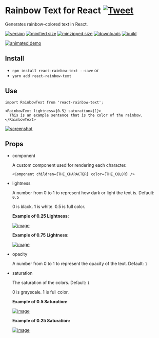 # Rainbow Text for React [![Tweet](https://img.shields.io/twitter/url/http/shields.io.svg?style=social)](https://twitter.com/intent/tweet?text=Beautifully%20rainbowify%20your%20text%20with%20the%20<RainbowText>%20React%20component.%20pic.twitter.com/9MUUjbb0n8&url=https://github.com/CharlesStover/react-rainbow-text&via=CharlesStover&hashtags=react,reactjs,javascript,webdev,webdeveloper,webdevelopment)

Generates rainbow-colored text in React.

[![version](https://img.shields.io/npm/v/react-rainbow-text.svg)](https://www.npmjs.com/package/react-rainbow-text)
[![minified size](https://img.shields.io/bundlephobia/min/react-rainbow-text.svg)](https://www.npmjs.com/package/react-rainbow-text)
[![minzipped size](https://img.shields.io/bundlephobia/minzip/react-rainbow-text.svg)](https://www.npmjs.com/package/react-rainbow-text)
[![downloads](https://img.shields.io/npm/dt/react-rainbow-text.svg)](https://www.npmjs.com/package/react-rainbow-text)
[![build](https://travis-ci.com/CharlesStover/react-rainbow-text.svg)](https://travis-ci.com/CharlesStover/react-rainbow-text/)

[![animated demo](https://user-images.githubusercontent.com/343837/43996739-f59a8678-9d8e-11e8-80c3-8ebc115b144f.gif)](https://charlesstover.github.io/rainbow-text/)

## Install

* `npm install react-rainbow-text --save` or
* `yarn add react-rainbow-text`

## Use

```JS
import RainbowText from 'react-rainbow-text';

<RainbowText lightness={0.5} saturation={1}>
  This is an example sentence that is the color of the rainbow.
</RainbowText>
```
[![screenshot](https://user-images.githubusercontent.com/343837/43996746-290d6ec6-9d8f-11e8-83ef-ba1edbaad6d2.png)](https://charlesstover.github.io/rainbow-text/)

## Props

* component

  A custom component used for rendering each character.

  `<Component children={THE_CHARACTER} color={THE_COLOR} />`

* lightness

  A number from 0 to 1 to represent how dark or light the text is. Default: `0.5`

  0 is black.
  1 is white.
  0.5 is full color.
  
  **Example of 0.25 Lightness:**

  [![image](https://user-images.githubusercontent.com/343837/44053946-ca2c27c0-9f06-11e8-820d-47d82f51ed0d.png)](https://charlesstover.github.io/rainbow-text/)
  
  **Example of 0.75 Lightness:**

  [![image](https://user-images.githubusercontent.com/343837/44053965-d983bc1a-9f06-11e8-9d09-2f8693a849e5.png)](https://charlesstover.github.io/rainbow-text/)

* opacity

  A number from 0 to 1 to represent the opacity of the text. Default: `1`

* saturation

  The saturation of the colors. Default: `1`

  0 is grayscale.
  1 is full color.

  **Example of 0.5 Saturation:**
  
  [![image](https://user-images.githubusercontent.com/343837/44053997-fc2e5c84-9f06-11e8-9c8b-286fc106881c.png)](https://charlesstover.github.io/rainbow-text/)
  
  **Example of 0.25 Saturation:**
  
  [![image](https://user-images.githubusercontent.com/343837/44054021-0d4b446e-9f07-11e8-8b2e-c546199f395a.png)](https://charlesstover.github.io/rainbow-text/)
